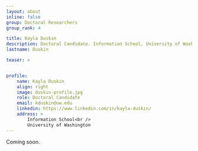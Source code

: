 ```yaml
---
layout: about
inline: false
group: Doctoral Researchers
group_rank: 4

title: Kayla Duskin
description: Doctoral Candidate. Information School, University of Washington
lastname: Duskin

teaser: >


profile:
    name: Kayla Duskin
    align: right
    image: duskin-profile.jpg
    role: Doctoral Candidate
    email: kduskin@uw.edu
    linkedin: https://www.linkedin.com/in/kayla-duskin/
    address: >
        Information School<br />
        University of Washington
---
```


Coming soon. 

